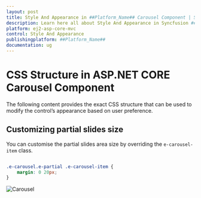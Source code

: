 ```yaml
---
layout: post
title: Style And Appearance in ##Platform_Name## Carousel Component | Syncfusion
description: Learn here all about Style And Appearance in Syncfusion ##Platform_Name## Carousel component of Syncfusion Essential JS 2 and more.
platform: ej2-asp-core-mvc
control: Style And Appearance
publishingplatform: ##Platform_Name##
documentation: ug
---
```


# CSS Structure in ASP.NET CORE Carousel Component

The following content provides the exact CSS structure that can be used to modify the control’s appearance based on user preference.

## Customizing partial slides size

You can customise the partial slides area size by overriding the `e-carousel-item` class.

```CSS

.e-carousel.e-partial .e-carousel-item {
    margin: 0 20px;
}

```

![Carousel](./images/partial-slide.jpg)